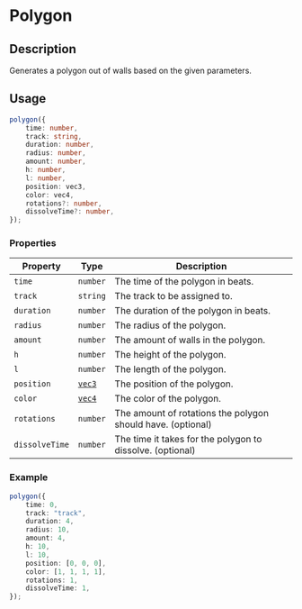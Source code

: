 # Polygon

## Description

Generates a polygon out of walls based on the given parameters.

## Usage

```ts
polygon({
    time: number,
    track: string,
    duration: number,
    radius: number,
    amount: number,
    h: number,
    l: number,
    position: vec3,
    color: vec4,
    rotations?: number,
    dissolveTime?: number,
});
```

### Properties

| Property      | Type                          | Description                                                    |
|---------------|-------------------------------|----------------------------------------------------------------|
| `time`        | `number`                      | The time of the polygon in beats.                              |
| `track`       | `string`                      | The track to be assigned to.                                   |
| `duration`    | `number`                      | The duration of the polygon in beats.                          |
| `radius`      | `number`                      | The radius of the polygon.                                     |
| `amount`      | `number`                      | The amount of walls in the polygon.                            |
| `h`           | `number`                      | The height of the polygon.                                     |
| `l`           | `number`                      | The length of the polygon.                                     |
| `position`    | [`vec3`](../types/vec3.md)    | The position of the polygon.                                   |
| `color`       | [`vec4`](../types/vec4.md)    | The color of the polygon.                                      |
| `rotations`   | `number`                      | The amount of rotations the polygon should have. (optional)    |
| `dissolveTime`| `number`                      | The time it takes for the polygon to dissolve. (optional)      |

### Example

```ts
polygon({
    time: 0,
    track: "track",
    duration: 4,
    radius: 10,
    amount: 4,
    h: 10,
    l: 10,
    position: [0, 0, 0],
    color: [1, 1, 1, 1],
    rotations: 1,
    dissolveTime: 1,
});
```